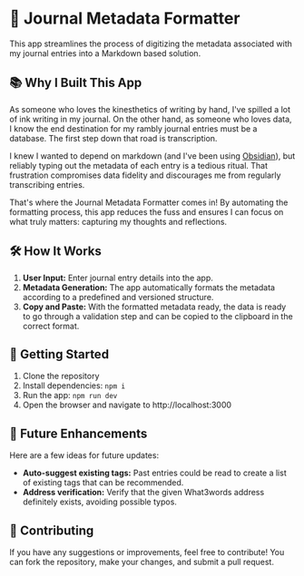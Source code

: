 # 📝 Journal Metadata Formatter

This app streamlines the process of digitizing the metadata associated with my journal entries into a Markdown based solution.

## 📚 Why I Built This App

As someone who loves the kinesthetics of writing by hand, I've spilled a lot of ink writing in my journal. On the other hand, as someone who loves data, I know the end destination for my rambly journal entries must be a database. The first step down that road is transcription.

I knew I wanted to depend on markdown (and I've been using [Obsidian](https://obsidian.md/)), but reliably typing out the metadata of each entry is a tedious ritual. That frustration compromises data fidelity and discourages me from regularly transcribing entries.

That's where the Journal Metadata Formatter comes in! By automating the formatting process, this app reduces the fuss and ensures I can focus on what truly matters: capturing my thoughts and reflections.

## 🛠️ How It Works

1. **User Input:** Enter journal entry details into the app.
2. **Metadata Generation:** The app automatically formats the metadata according to a predefined and versioned structure.
3. **Copy and Paste:** With the formatted metadata ready, the data is ready to go through a validation step and can be copied to the clipboard in the correct format.

## 🚀 Getting Started

1. Clone the repository
2. Install dependencies: `npm i`
3. Run the app: `npm run dev`
4. Open the browser and navigate to http://localhost:3000

## 🎯 Future Enhancements

Here are a few ideas for future updates:

- **Auto-suggest existing tags:** Past entries could be read to create a list of existing tags that can be recommended.
- **Address verification:** Verify that the given What3words address definitely exists, avoiding possible typos.

## 🤗 Contributing

If you have any suggestions or improvements, feel free to contribute! You can fork the repository, make your changes, and submit a pull request.

